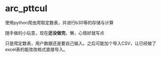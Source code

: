 # arc_pttcul

 使用python爬虫爬取定数表，并进行b30等的存储与计算

 随手做的小玩意，现在**还没做完**，懒，心情好就写点

 只是爬定数表，用户数据还是要自己输入。之后可能加个导入CSV，让已经做了excel表的能改改格式直接导入。
